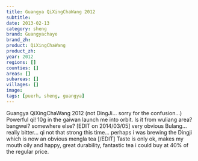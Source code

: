 ```yaml
---
title: Guangya QiXingChaWang 2012
subtitle: 
date: 2013-02-13
category: sheng
brand: Guangyachaye
brand_zh: 
product: QiXingChaWang
product_zh: 
year: 2012
regions: []
counties: []
areas: []
subareas: []
villages: []
image: 
tags: [puerh, sheng, guangya]
---
```

Guangya QiXingChaWang 2012 (not DingJi... sorry for the confusion...)
Powerful qi! 10g in the gaiwan launch me into orbit. Is it from wuliang area? bangwei? somewhere else? [EDIT on 2014/03/05] very obvious Bulang... really bitter... qi not that strong this time... perhaps i was brewing the Dingji which is now an obvious mengla tea [/EDIT] Taste is only ok, makes my mouth oily and happy, great durability, fantastic tea i could buy at 40% of the regular price.
